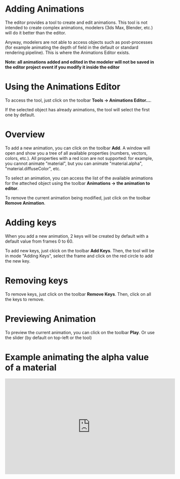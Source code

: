 # Adding Animations
The editor provides a tool to create and edit animations. This tool is not intended to create complex animations, modelers (3ds Max, Blender, etc.) will do it better than the editor.

Anyway, modelers are not able to access objects such as post-processes (for example animating the depth of field in the default or standard rendering pipeline). This is where the Animations Editor exists.

**Note: all animations added and edited in the modeler will not be saved in the editor project event if you modify it inside the editor**

# Using the Animations Editor
To access the tool, just click on the toolbar **Tools -> Animations Editor...**.

If the selected object has already animations, the tool will select the first one by default.

# Overview
To add a new animation, you can click on the toolbar **Add**. A window will open and show you a tree of all available properties (numbers, vectors, colors, etc.).
All properties with a red icon are not supported: for example, you cannot animate "material", but you can animate "material.alpha", "material.diffuseColor", etc.

To select an animation, you can access the list of the available animations for the atteched object using the toolbar **Animations -> the animation to editor**.

To remove the current animation being modified, just click on the toolbar **Remove Animation**.

# Adding keys
When you add a new animation, 2 keys will be created by default with a default value from frames 0 to 60.

To add new keys, just ckick on the toolbar **Add Keys**. Then, the tool will be in mode "Adding Keys", select the frame and click on the red circle to add the new key.

# Removing keys
To remove keys, just click on the toolbar **Remove Keys**. Then, click on all the keys to remove.

# Previewing Animation
To preview the current animation, you can click on the toolbar **Play**. Or use the slider (by default on top-left or the tool)

# Example animating the alpha value of a material
<iframe width="560" height="315" src="https://www.youtube.com/embed/zl_bUqo3juI" frameborder="0" allow="autoplay; encrypted-media" allowfullscreen></iframe>
